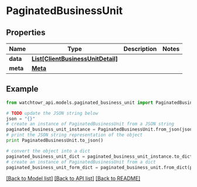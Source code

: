 # PaginatedBusinessUnit


## Properties
Name | Type | Description | Notes
------------ | ------------- | ------------- | -------------
**data** | [**List[ClientBusinessUnitDetail]**](ClientBusinessUnitDetail.md) |  | 
**meta** | [**Meta**](Meta.md) |  | 

## Example

```python
from watchtowr_api.models.paginated_business_unit import PaginatedBusinessUnit

# TODO update the JSON string below
json = "{}"
# create an instance of PaginatedBusinessUnit from a JSON string
paginated_business_unit_instance = PaginatedBusinessUnit.from_json(json)
# print the JSON string representation of the object
print PaginatedBusinessUnit.to_json()

# convert the object into a dict
paginated_business_unit_dict = paginated_business_unit_instance.to_dict()
# create an instance of PaginatedBusinessUnit from a dict
paginated_business_unit_form_dict = paginated_business_unit.from_dict(paginated_business_unit_dict)
```
[[Back to Model list]](../README.md#documentation-for-models) [[Back to API list]](../README.md#documentation-for-api-endpoints) [[Back to README]](../README.md)


